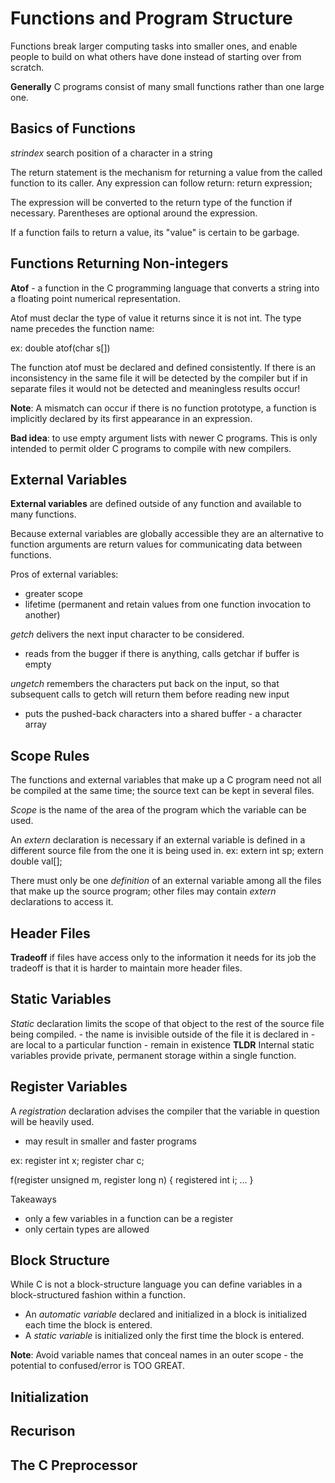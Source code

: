 # Functions and Program Structure
Functions break larger computing tasks into smaller ones, and enable people to build on what others have done instead of starting over from scratch. 

**Generally** C programs consist of many small functions rather than one large one.

## Basics of Functions
*strindex* search position of a character in a string

The return statement is the mechanism for returning a value from the called function to its caller. Any expression can follow return:
    return expression;

The expression will be converted to the return type of the function if necessary. Parentheses are optional around the expression. 

If a function fails to return a value, its "value" is certain to be garbage. 

## Functions Returning Non-integers

**Atof** - a function in the C programming language that converts a string into a floating point numerical representation. 

Atof must declar the type of value it returns since it is not int. The type name precedes the function name:

ex: double atof(char s[])

The function atof must be declared and defined consistently. If there is an inconsistency in the same file it will be detected by the compiler but if in separate files it would not be detected and meaningless results occur!

**Note**: A mismatch can occur if there is no function prototype, a function is implicitly declared by its first appearance in an expression.

**Bad idea**: to use empty argument lists with newer C programs. This is only intended to permit older C programs to compile with new compilers. 

## External Variables
**External variables** are defined outside of any function and available to many functions. 

Because external variables are globally accessible they are an alternative to function arguments are return values for communicating data between functions. 

Pros of external variables:
- greater scope
- lifetime (permanent and retain values from one function invocation to another)

*getch* delivers the next input character to be considered.
-  reads from the bugger if there is anything, calls getchar if buffer is empty

*ungetch* remembers the characters put back on the input, so that subsequent calls to getch will return them before reading new input 
- puts the pushed-back characters into a shared buffer - a character array

## Scope Rules
The functions and external variables that make up a C program need not all be compiled at the same time; the source text can be kept in several files. 

*Scope* is the name of the area of the program which the variable can be used. 

An *extern* declaration is necessary if an external variable is defined in a different source file from the one it is being used in. 
ex:
extern int sp;
extern double val[];

There must only be one *definition* of an external variable among all the files that make up the source program; other files may contain *extern* declarations to access it. 

## Header Files

**Tradeoff** if files have access only to the information it needs for its job the tradeoff is that it is harder to maintain more header files. 

## Static Variables

*Static* declaration limits the scope of that object to the rest of the source file being compiled.
    - the name is invisible outside of the file it is declared in
    - are local to a particular function 
    - remain in existence 
**TLDR** Internal static variables provide private, permanent storage within a single function. 

## Register Variables

A *registration* declaration advises the compiler that the variable in question will be heavily used.
- may result in smaller and faster programs

ex:
register int x;
register char c;

f(register unsigned m, register long n)
{
    registered int i;
    ...
}

Takeaways
- only a few variables in a function can be a register
- only certain types are allowed

## Block Structure
While C is not a block-structure language you can define variables in a block-structured fashion within a function. 

- An *automatic variable* declared and initialized in a block is initialized each time the block is entered. 
- A *static variable* is initialized only the first time the block is entered. 

**Note**: Avoid variable names that conceal names in an outer scope - the potential to confused/error is TOO GREAT.

## Initialization

## Recurison

## The C Preprocessor